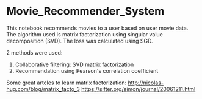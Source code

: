 # Movie_Recommender_System

This notebook recommends movies to a user based on user movie data. The algorithm used is matrix factorization using singular value decomposition (SVD). The loss was calculated using SGD.

2 methods were used:

1. Collaborative filtering: SVD matrix factorization
2. Recommendation using Pearson's correlation coefficient

Some great artcles to learn matrix factorization:
http://nicolas-hug.com/blog/matrix_facto_3
https://sifter.org/simon/journal/20061211.html
